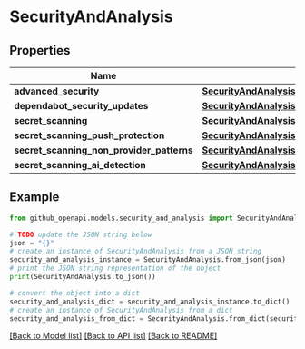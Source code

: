 # SecurityAndAnalysis


## Properties

Name | Type | Description | Notes
------------ | ------------- | ------------- | -------------
**advanced_security** | [**SecurityAndAnalysisAdvancedSecurity**](SecurityAndAnalysisAdvancedSecurity.md) |  | [optional] 
**dependabot_security_updates** | [**SecurityAndAnalysisDependabotSecurityUpdates**](SecurityAndAnalysisDependabotSecurityUpdates.md) |  | [optional] 
**secret_scanning** | [**SecurityAndAnalysisAdvancedSecurity**](SecurityAndAnalysisAdvancedSecurity.md) |  | [optional] 
**secret_scanning_push_protection** | [**SecurityAndAnalysisAdvancedSecurity**](SecurityAndAnalysisAdvancedSecurity.md) |  | [optional] 
**secret_scanning_non_provider_patterns** | [**SecurityAndAnalysisAdvancedSecurity**](SecurityAndAnalysisAdvancedSecurity.md) |  | [optional] 
**secret_scanning_ai_detection** | [**SecurityAndAnalysisAdvancedSecurity**](SecurityAndAnalysisAdvancedSecurity.md) |  | [optional] 

## Example

```python
from github_openapi.models.security_and_analysis import SecurityAndAnalysis

# TODO update the JSON string below
json = "{}"
# create an instance of SecurityAndAnalysis from a JSON string
security_and_analysis_instance = SecurityAndAnalysis.from_json(json)
# print the JSON string representation of the object
print(SecurityAndAnalysis.to_json())

# convert the object into a dict
security_and_analysis_dict = security_and_analysis_instance.to_dict()
# create an instance of SecurityAndAnalysis from a dict
security_and_analysis_from_dict = SecurityAndAnalysis.from_dict(security_and_analysis_dict)
```
[[Back to Model list]](../README.md#documentation-for-models) [[Back to API list]](../README.md#documentation-for-api-endpoints) [[Back to README]](../README.md)


